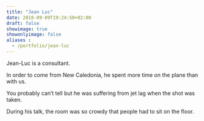 ```yaml
---
title: "Jean Luc"
date: 2018-09-09T19:24:50+02:00
draft: false
showimage: true
showonlyimage: false
aliases :
  - /portfolio/jean-luc
---
```

Jean-Luc is a consultant.

In order to come from New Caledonia, he spent more time on the plane than with us.
<!--more-->

You probably can’t tell but he was suffering from jet lag when the shot was taken.

During his talk, the room was so crowdy that people had to sit on the floor.

